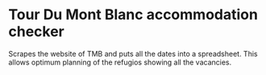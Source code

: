 # Tour Du Mont Blanc accommodation checker

Scrapes the website of TMB and puts all the dates into a spreadsheet.
This allows optimum planning of the refugios showing all the vacancies.